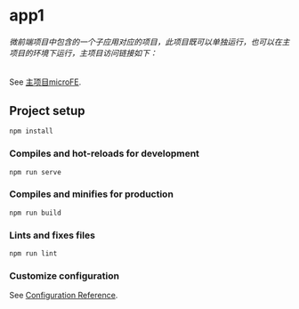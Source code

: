 # app1
###### 微前端项目中包含的一个子应用对应的项目，此项目既可以单独运行，也可以在主项目的环境下运行，主项目访问链接如下：
See [主项目microFE](https://github.com/DAHU123/micro-front-end).
## Project setup
```
npm install
```

### Compiles and hot-reloads for development
```
npm run serve
```

### Compiles and minifies for production
```
npm run build
```

### Lints and fixes files
```
npm run lint
```

### Customize configuration
See [Configuration Reference](https://cli.vuejs.org/config/).
